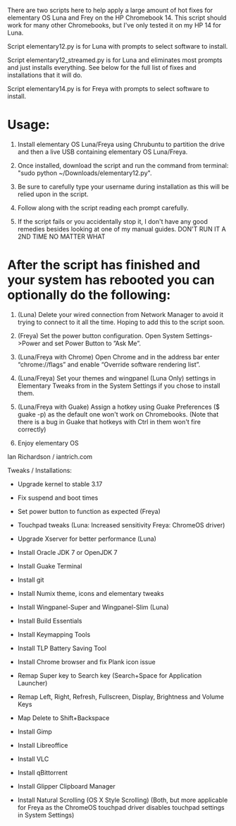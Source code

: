 There are two scripts here to help apply a large amount of hot fixes for elementary OS Luna and Frey on the HP Chromebook 14. This script should work for many other Chromebooks, but I've only tested it on my HP 14 for Luna.

Script elementary12.py is for Luna with prompts to select software to install.

Script elementary12_streamed.py is for Luna and eliminates most prompts and just installs everything. See below for the full list of fixes and installations that it will do.

Script elementary14.py is for Freya with prompts to select software to install.

# Usage: #
1. Install elementary OS Luna/Freya using Chrubuntu to partition the drive and then a live USB containing elementary OS Luna/Freya.

2. Once installed, download the script and run the command from terminal: "sudo python ~/Downloads/elementary12.py".

3. Be sure to carefully type your username during installation as this will be relied upon in the script.

4. Follow along with the script reading each prompt carefully.

5. If the script fails or you accidentally stop it, I don't have any good remedies besides looking at one of my manual guides. DON'T RUN IT A 2ND TIME NO MATTER WHAT

# After the script has finished and your system has rebooted you can optionally do the following: #

1. (Luna) Delete your wired connection from Network Manager to avoid it trying to connect to it all the time. Hoping to add this to the script soon.

2. (Freya) Set the power button configuration. Open System Settings->Power and set Power Button to ”Ask Me”.

3. (Luna/Freya with Chrome) Open Chrome and in the address bar enter “chrome://flags” and enable “Override software rendering list”.

4. (Luna/Freya) Set your themes and wingpanel (Luna Only) settings in Elementary Tweaks from in the System Settings if you chose to install them.

5. (Luna/Freya with Guake) Assign a hotkey using Guake Preferences ($ guake -p) as the default one won't work on Chromebooks. (Note that there is a bug in Guake that hotkeys with Ctrl in them won't fire correctly)

6. Enjoy elementary OS



Ian Richardson / iantrich.com



Tweaks / Installations:

* Upgrade kernel to stable 3.17

* Fix suspend and boot times

* Set power button to function as expected (Freya)

* Touchpad tweaks (Luna: Increased sensitivity Freya: ChromeOS driver)

* Upgrade Xserver for better performance (Luna)

* Install Oracle JDK 7 or OpenJDK 7

* Install Guake Terminal

* Install git

* Install Numix theme, icons and elementary tweaks

* Install Wingpanel-Super and Wingpanel-Slim (Luna)

* Install Build Essentials

* Install Keymapping Tools

* Install TLP Battery Saving Tool

* Install Chrome browser and fix Plank icon issue

* Remap Super key to Search key (Search+Space for Application Launcher)

* Remap Left, Right, Refresh, Fullscreen, Display, Brightness and Volume Keys

* Map Delete to Shift+Backspace

* Install Gimp

* Install Libreoffice

* Install VLC

* Install qBittorrent

* Install Glipper Clipboard Manager

* Install Natural Scrolling (OS X Style Scrolling) (Both, but more applicable for Freya as the ChromeOS touchpad driver disables touchpad settings in System Settings)